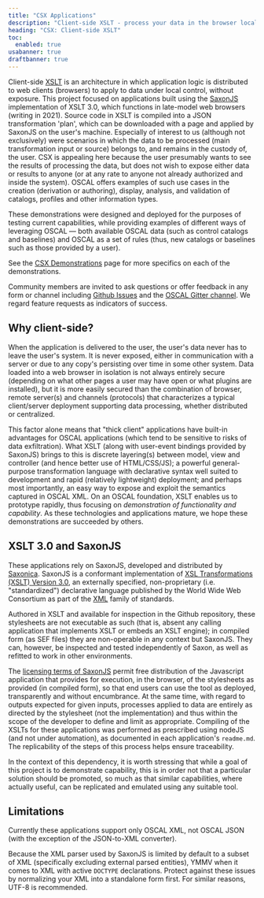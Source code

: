 ```yaml
---
title: "CSX Applications"
description: "Client-side XSLT - process your data in the browser locally"
heading: "CSX: Client-side XSLT"
toc:
  enabled: true
usabanner: true
draftbanner: true
---
```


Client-side [XSLT](https://www.w3.org/TR/xslt-30/) is an architecture in which application logic is distributed to web clients (browsers) to apply to data under local control, without exposure. This project focused on applications built using the [SaxonJS](https://www.npmjs.com/package/saxon-js) implementation of XSLT 3.0, which functions in late-model web browsers (writing in 2021). Source code in XSLT is compiled into a JSON transformation 'plan', which can be downloaded with a page and applied by SaxonJS on the user's machine. Especially of interest to us (although not exclusively) were scenarios in which the data to be processed (main transformation input or source) belongs to, and remains in the custody of, the user. CSX is appealing here because the user presumably wants to see the results of processing the data, but does not wish to expose either data or results to anyone (or at any rate to anyone not already authorized and inside the system). OSCAL offers examples of such use cases in the creation (derivation or authoring), display, analysis, and validation of catalogs, profiles and other information types.

These demonstrations were designed and deployed for the purposes of testing current capabilities, while providing examples of different ways of leveraging OSCAL &mdash; both available OSCAL data (such as control catalogs and baselines) and OSCAL as a set of rules (thus, new catalogs or baselines such as those provided by a user).

See the [CSX Demonstrations](/demos/csx) page for more specifics on each of the demonstrations.

Community members are invited to ask questions or offer feedback in any form or channel including [Github Issues](https://github.com/usnistgov/oscal-tools/issues) and the [OSCAL Gitter channel](https://gitter.im/usnistgov-OSCAL/Lobby). We regard feature requests as indicators of success.

## Why client-side?

When the application is delivered to the user, the user's data never has to leave the user's system. It is never exposed, either in communication with a server or due to any copy's persisting over time in some other system. Data loaded into a web browser in isolation is not always entirely secure (depending on what other pages a user may have open or what plugins are installed), but it is more easily secured than the combination of browser, remote server(s) and channels (protocols) that characterizes a typical client/server deployment supporting  data processing, whether distributed or centralized.

This factor alone means that "thick client" applications have built-in advantages for OSCAL applications (which tend to be sensitive to risks of data exfiltration). What XSLT (along with user-event bindings provided by SaxonJS) brings to this is discrete layering(s) between model, view and controller (and hence better use of HTML/CSS/JS); a powerful general-purpose transformation language with declarative syntax well suited to development and rapid (relatively lightweight) deployment; and perhaps most importantly, an easy way to expose and exploit the semantics captured in OSCAL XML. On an OSCAL foundation, XSLT enables us to prototype rapidly, thus focusing on *demonstration of functionality and capability*. As these technologies and applications mature, we hope these demonstrations are succeeded by others.

## XSLT 3.0 and SaxonJS

These applications rely on SaxonJS, developed and distributed by [Saxonica](https://www.saxonica.com/welcome/welcome.xml). SaxonJS is a conformant implementation of [XSL Transformations (XSLT) Version 3.0](https://www.w3.org/TR/xslt-30/), an externally specified, non-proprietary (i.e. "standardized") declarative language published by the World Wide Web Consortium as part of the [XML](https://www.w3.org/XML/) family of standards.

Authored in XSLT and available for inspection in the Github repository, these stylesheets are not executable as such (that is, absent any calling application that implements XSLT or embeds an XSLT engine); in compiled form (as SEF files) they are non-operable in any context but SaxonJS. They can, however, be inspected and tested independently of Saxon, as well as refitted to work in other environments.

The [licensing terms of SaxonJS](https://www.saxonica.com/saxon-js/index.xml#license) permit free distribution of the Javascript application that provides for execution, in the browser, of the stylesheets as provided (in compiled form), so that end users can use the tool as deployed, transparently and without encumbrance. At the same time, with regard to outputs expected for given inputs, processes applied to data are entirely as directed by the stylesheet (not the implementation) and thus within the scope of the developer to define and limit as appropriate. Compiling of the XSLTs for these applications was performed as prescribed using nodeJS (and not under automation), as documented in each application's `readme.md`. The replicability of the steps of this process helps ensure traceability.

In the context of this dependency, it is worth stressing that while a goal of this project is to demonstrate capability, this is in order not that a particular solution should be promoted, so much as that similar capabilities, where actually useful, can be replicated and emulated using any suitable tool. 

## Limitations

Currently these applications support only OSCAL XML, not OSCAL JSON (with the exception of the JSON-to-XML converter).

Because the XML parser used by SaxonJS is limited by default to a subset of XML (specifically excluding external parsed entities), YMMV when it comes to XML with active `DOCTYPE` declarations. Protect against these issues by normalizing your XML into a standalone form first. For similar reasons, UTF-8 is recommended.



